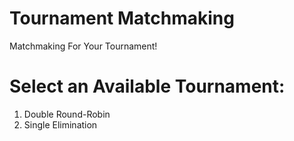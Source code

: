 # Tournament Matchmaking
Matchmaking For Your Tournament! 

# Select an Available Tournament:
1) Double Round-Robin
2) Single Elimination
